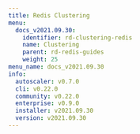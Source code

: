 ```yaml
---
title: Redis Clustering
menu:
  docs_v2021.09.30:
    identifier: rd-clustering-redis
    name: Clustering
    parent: rd-redis-guides
    weight: 25
menu_name: docs_v2021.09.30
info:
  autoscaler: v0.7.0
  cli: v0.22.0
  community: v0.22.0
  enterprise: v0.9.0
  installer: v2021.09.30
  version: v2021.09.30
---
```


